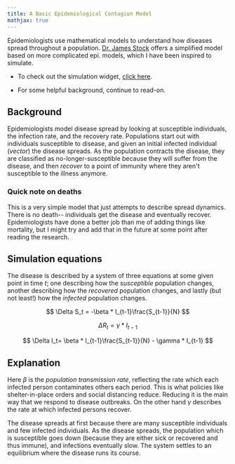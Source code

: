 ```yaml
---
title: A Basic Epidemiological Contagion Model
mathjax: true
---
```



Epidemiologists use mathematical models to understand how diseases spread throughout a population. [Dr. James Stock](https://drive.google.com/file/d/1Vu0wl-9K2dh8MpMqaO85MvE6UH7gcRLx/view) offers a simplified model based on more complicated epi. models, which I have been inspired to simulate. 

- To check out the simulation widget, [click here](https://rcberg.shinyapps.io/econepimodel/).

- For some helpful background, continue to read-on.

## Background

Epidemiologists model disease spread by looking at susceptible individuals, the infection rate, and the recovery rate. Populations start out with individuals susceptible to disease, and given an initial infected individual (*vector*) the disease spreads. As the population contracts the disease, they are classified as no-longer-susceptible because they will suffer from the disease, and then *recover* to a point of immunity where they aren't susceptible to the illness anymore.

### Quick note on deaths

This is a very simple model that just attempts to describe spread dynamics. There is no death-- individuals get the disease and eventually recover. Epidemiologists have done a better job than me of adding things like mortality, but  I might try and add that in the future at some point after reading the research.

## Simulation equations

The disease is described by a system of three equations at some given point in time $t$; one describing how the *susceptible* population changes, another describing how the *recovered* population changes, and lastly (but not least!) how the *infected* population changes.

$$
\Delta S_t = -\beta * I_{t-1}\frac{S_{t-1}}{N}
$$

$$
\Delta R_t = \gamma * I_{t-1}
$$

$$
\Delta I_t= \beta * I_{t-1}\frac{S_{t-1}}{N} - \gamma * I_{t-1}
$$

## Explanation 

Here $\beta$ is the *population transmission rate*, reflecting the rate which each infected person contaminates others each period. This is what policies like shelter-in-place orders and social distancing reduce. Reducing it is the main way that we respond to disease outbreaks. On the other hand $\gamma$ describes the rate at which infected persons recover.

The disease spreads at first because there are many susceptible individuals and few infected individuals. As the disease spreads, the population which is susceptible goes down (because they are either sick or recovered and thus immune), and infections eventually slow. The system settles to an equilibrium where the disease runs its course.